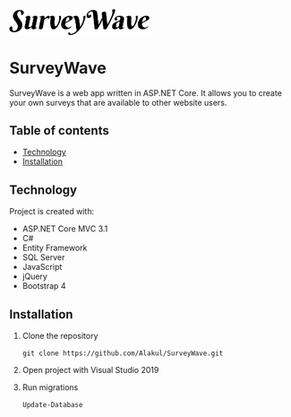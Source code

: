 <img src="./Screenshots/logo.png" width="250" alt="Logo">

# SurveyWave
SurveyWave is a web app written in ASP.NET Core. It allows you to create your own surveys that are available to other website users.

## Table of contents
* [Technology](#technology)
* [Installation](#installation)

## Technology
Project is created with:
* ASP.NET Core MVC 3.1
* C#
* Entity Framework
* SQL Server
* JavaScript
* jQuery
* Bootstrap 4

## Installation

1. Clone the repository
	```
	git clone https://github.com/Alakul/SurveyWave.git
	```

2. Open project with Visual Studio 2019

3. Run migrations
	```
	Update-Database
	```